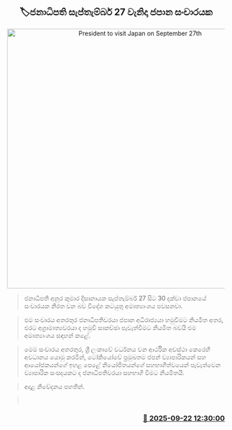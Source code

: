 <p align='center'><b><h2 align='center' title='President to visit Japan on September 27th'>🏷ජනාධිපති සැප්තැම්බර් 27 වැනිදා ජපාන සංචාරයක</h2></b></p>
<p align='center'><img src='https://helakuru.sgp1.cdn.digitaloceanspaces.com/esana/images/lib/anura-president-new-thumb.jpg' width='600' alt='President to visit Japan on September 27th'></p>

> ජනාධිපති අනුර කුමාර දිසානායක සැප්තැම්බර් 27 සිට 30 දක්වා ජපානයේ සංචාරයක නිරත වන බව විදේශ කටයුතු අමාත්‍යාංශය පවසනවා.

> එම සංචාරය අතරතුර ජනාධිපතිවරයා ජපාන අධිරාජ්‍යයා හමුවීමට නියමිත අතර, එරට අග්‍රාමාත්‍යවරයා ද හමුවී සාකච්ඡා පැවැත්වීමට නියමිත බවයි එම අමාත්‍යාංශය සඳහන් කළේ.

> මෙම සංචාරය අතරතුර, ශ්‍රී ලංකාවේ වර්ධනය වන ආර්ථික අවස්ථා කෙරෙහි අවධානය යොමු කරමින්, ටෝකියෝවේ ප්‍රමුඛතම ජපන් ව්‍යාපාරිකයන් සහ ආයෝජකයන්ගේ ඉහළ පෙළේ නියෝජිතයන්ගේ සහභාගීත්වයෙන් පැවැත්වෙන ව්‍යාපාරික සංසදයකට ද ජනාධිපතිවරයා සහභාගි වීමට නියමිතයි.

> අදාළ නිවේදනය පහතින්.

>  



<h3 align='right'><a href='https://www.helakuru.lk/esana/p/113856/'>📅 2025-09-22 12:30:00</a></h3>

